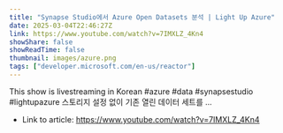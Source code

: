 ```yaml
---
title: "Synapse Studio에서 Azure Open Datasets 분석 | Light Up Azure"
date: 2025-03-04T22:46:27Z
link: https://www.youtube.com/watch?v=7IMXLZ_4Kn4
showShare: false
showReadTime: false
thumbnail: images/azure.png
tags: ["developer.microsoft.com/en-us/reactor"]
---
```

This show is livestreaming in Korean #azure #data #synapsestudio #lightupazure 스토리지 설정 없이 기존 열린 데이터 세트를 ...

- Link to article: https://www.youtube.com/watch?v=7IMXLZ_4Kn4